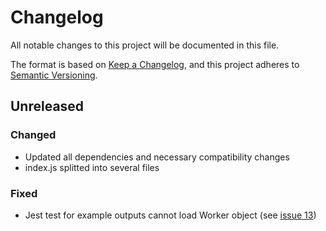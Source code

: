 # Changelog

All notable changes to this project will be documented in this file.

The format is based on [Keep a Changelog](https://keepachangelog.com/en/1.0.0/), and this project adheres
to [Semantic Versioning](https://semver.org/spec/v2.0.0.html).

## Unreleased

### Changed

- Updated all dependencies and necessary compatibility changes
- index.js splitted into several files

### Fixed

- Jest test for example outputs cannot load Worker object (see [issue 13](https://gitlab.ilabt.imec.be/yarrrml/matey/-/issues/13))

